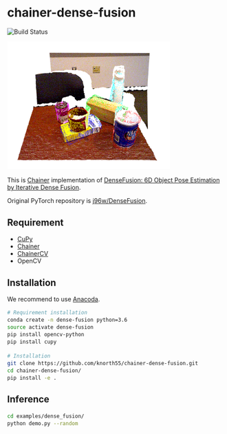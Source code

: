 chainer-dense-fusion
====================

![Build Status](https://travis-ci.com/knorth55/chainer-dense-fusion.svg?branch=master)

<img src="_static/example.png" width="75%" />

This is [Chainer](https://github.com/chainer/chainer) implementation of [DenseFusion: 6D Object Pose Estimation by Iterative Dense Fusion](https://arxiv.org/abs/1901.04780).

Original PyTorch repository is [j96w/DenseFusion](https://github.com/j96w/DenseFusion).

Requirement
-----------

- [CuPy](https://github.com/cupy/cupy)
- [Chainer](https://github.com/chainer/chainer)
- [ChainerCV](https://github.com/chainer/chainercv)
- OpenCV

Installation
------------

We recommend to use [Anacoda](https://anaconda.org/).

```bash
# Requirement installation
conda create -n dense-fusion python=3.6
source activate dense-fusion 
pip install opencv-python
pip install cupy

# Installation
git clone https://github.com/knorth55/chainer-dense-fusion.git
cd chainer-dense-fusion/
pip install -e .
```

Inference
---------

```bash
cd examples/dense_fusion/
python demo.py --random
```
